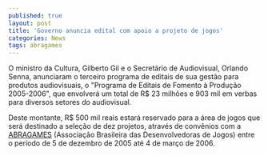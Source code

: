 ```yaml
---
published: true
layout: post
title: 'Governo anuncia edital com apoio a projeto de jogos'
categories: News
tags: abragames
---
```

O ministro da Cultura, Gilberto Gil e o Secretário de Audiovisual, Orlando Senna, anunciaram o terceiro programa de editais de sua gestão para produtos audiovisuais, o "Programa de Editais de Fomento à Produção 2005-2006", que envolverá um total de R$ 23 milhões e 903 mil em verbas para diversos setores do audiovisual.

Deste montante, R$ 500 mil reais estará reservado para a área de jogos que será destinado a seleção de dez projetos, através de convênios com a <a href="http://www.abragames.org/" target="_blank">ABRAGAMES</a>
 (Associação Brasileira das Desenvolvedoras de Jogos) entre o período de 5 de dezembro de 2005 até 4 de março de 2006.
